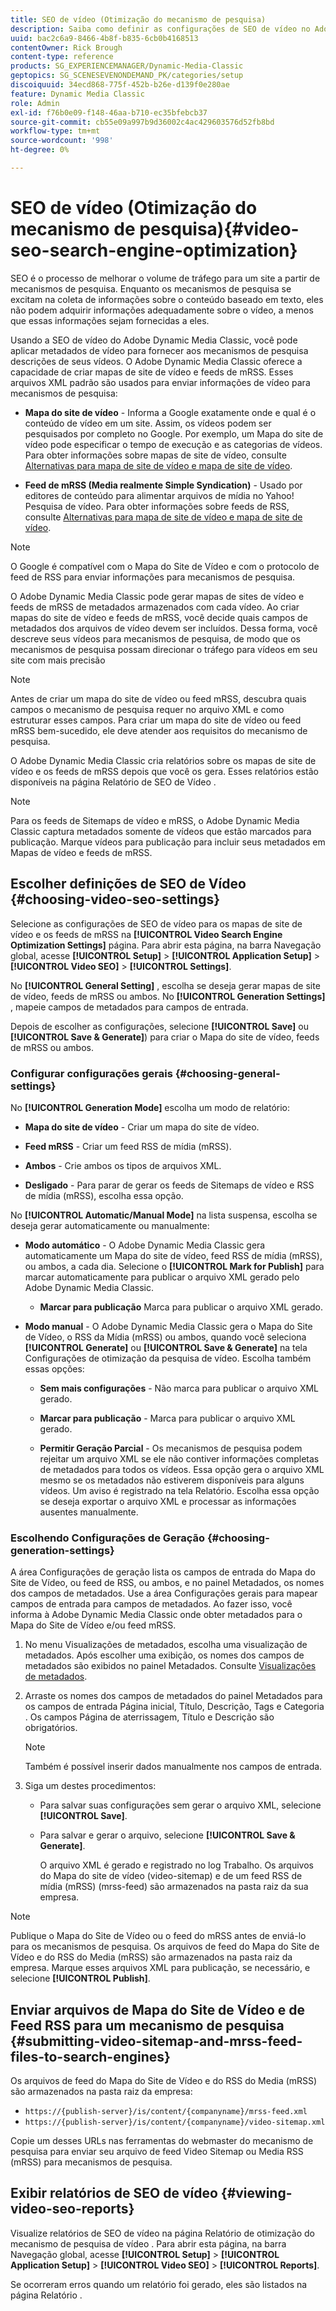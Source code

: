 ```yaml
---
title: SEO de vídeo (Otimização do mecanismo de pesquisa)
description: Saiba como definir as configurações de SEO de vídeo no Adobe Dynamic Media Classic.
uuid: bac2c6a9-8466-4b8f-b835-6cb0b4168513
contentOwner: Rick Brough
content-type: reference
products: SG_EXPERIENCEMANAGER/Dynamic-Media-Classic
geptopics: SG_SCENESEVENONDEMAND_PK/categories/setup
discoiquuid: 34ecd868-775f-452b-b26e-d139f0e280ae
feature: Dynamic Media Classic
role: Admin
exl-id: f76b0e09-f148-46aa-b710-ec35bfebcb37
source-git-commit: cb55e09a997b9d36002c4ac429603576d52fb8bd
workflow-type: tm+mt
source-wordcount: '998'
ht-degree: 0%

---
```


# SEO de vídeo (Otimização do mecanismo de pesquisa){#video-seo-search-engine-optimization}

SEO é o processo de melhorar o volume de tráfego para um site a partir de mecanismos de pesquisa. Enquanto os mecanismos de pesquisa se excitam na coleta de informações sobre o conteúdo baseado em texto, eles não podem adquirir informações adequadamente sobre o vídeo, a menos que essas informações sejam fornecidas a eles.

Usando a SEO de vídeo do Adobe Dynamic Media Classic, você pode aplicar metadados de vídeo para fornecer aos mecanismos de pesquisa descrições de seus vídeos. O Adobe Dynamic Media Classic oferece a capacidade de criar mapas de site de vídeo e feeds de mRSS. Esses arquivos XML padrão são usados para enviar informações de vídeo para mecanismos de pesquisa:

* **Mapa do site de vídeo** - Informa a Google exatamente onde e qual é o conteúdo de vídeo em um site. Assim, os vídeos podem ser pesquisados por completo no Google. Por exemplo, um Mapa do site de vídeo pode especificar o tempo de execução e as categorias de vídeos. Para obter informações sobre mapas de site de vídeo, consulte [Alternativas para mapa de site de vídeo e mapa de site de vídeo](https://developers.google.com/search/docs/crawling-indexing/sitemaps/video-sitemaps?visit_id=637558394348624754-567115452&amp;rd=1).

* **Feed de mRSS (Media realmente Simple Syndication)** - Usado por editores de conteúdo para alimentar arquivos de mídia no Yahoo! Pesquisa de vídeo. Para obter informações sobre feeds de RSS, consulte [Alternativas para mapa de site de vídeo e mapa de site de vídeo](https://developers.google.com/search/docs/crawling-indexing/sitemaps/video-sitemaps?visit_id=637558394348624754-567115452&amp;rd=1).

>[!NOTE]
>
>O Google é compatível com o Mapa do Site de Vídeo e com o protocolo de feed de RSS para enviar informações para mecanismos de pesquisa.

O Adobe Dynamic Media Classic pode gerar mapas de sites de vídeo e feeds de mRSS de metadados armazenados com cada vídeo. Ao criar mapas do site de vídeo e feeds de mRSS, você decide quais campos de metadados dos arquivos de vídeo devem ser incluídos. Dessa forma, você descreve seus vídeos para mecanismos de pesquisa, de modo que os mecanismos de pesquisa possam direcionar o tráfego para vídeos em seu site com mais precisão

>[!NOTE]
>
>Antes de criar um mapa do site de vídeo ou feed mRSS, descubra quais campos o mecanismo de pesquisa requer no arquivo XML e como estruturar esses campos. Para criar um mapa do site de vídeo ou feed mRSS bem-sucedido, ele deve atender aos requisitos do mecanismo de pesquisa.

O Adobe Dynamic Media Classic cria relatórios sobre os mapas de site de vídeo e os feeds de mRSS depois que você os gera. Esses relatórios estão disponíveis na página Relatório de SEO de Vídeo .

>[!NOTE]
>
>Para os feeds de Sitemaps de vídeo e mRSS, o Adobe Dynamic Media Classic captura metadados somente de vídeos que estão marcados para publicação. Marque vídeos para publicação para incluir seus metadados em Mapas de vídeo e feeds de mRSS.

## Escolher definições de SEO de Vídeo {#choosing-video-seo-settings}

Selecione as configurações de SEO de vídeo para os mapas de site de vídeo e os feeds de mRSS na **[!UICONTROL Video Search Engine Optimization Settings]** página. Para abrir esta página, na barra Navegação global, acesse **[!UICONTROL Setup]** > **[!UICONTROL Application Setup]** > **[!UICONTROL Video SEO]** > **[!UICONTROL Settings]**.

No **[!UICONTROL General Setting]** , escolha se deseja gerar mapas de site de vídeo, feeds de mRSS ou ambos. No **[!UICONTROL Generation Settings]** , mapeie campos de metadados para campos de entrada.

Depois de escolher as configurações, selecione **[!UICONTROL Save]** ou **[!UICONTROL Save & Generate]**) para criar o Mapa do site de vídeo, feeds de mRSS ou ambos.

### Configurar configurações gerais {#choosing-general-settings}

No **[!UICONTROL Generation Mode]** escolha um modo de relatório:

* **Mapa do site de vídeo** - Criar um mapa do site de vídeo.

* **Feed mRSS** - Criar um feed RSS de mídia (mRSS).

* **Ambos** - Crie ambos os tipos de arquivos XML.

* **Desligado** - Para parar de gerar os feeds de Sitemaps de vídeo e RSS de mídia (mRSS), escolha essa opção.

No **[!UICONTROL Automatic/Manual Mode]** na lista suspensa, escolha se deseja gerar automaticamente ou manualmente:

* **Modo automático** - O Adobe Dynamic Media Classic gera automaticamente um Mapa do site de vídeo, feed RSS de mídia (mRSS), ou ambos, a cada dia. Selecione o **[!UICONTROL Mark for Publish]** para marcar automaticamente para publicar o arquivo XML gerado pelo Adobe Dynamic Media Classic.

   * **Marcar para publicação** Marca para publicar o arquivo XML gerado.

* **Modo manual** - O Adobe Dynamic Media Classic gera o Mapa do Site de Vídeo, o RSS da Mídia (mRSS) ou ambos, quando você seleciona **[!UICONTROL Generate]** ou **[!UICONTROL Save & Generate]** na tela Configurações de otimização da pesquisa de vídeo. Escolha também essas opções:

   * **Sem mais configurações** - Não marca para publicar o arquivo XML gerado.

   * **Marcar para publicação** - Marca para publicar o arquivo XML gerado.

   * **Permitir Geração Parcial** - Os mecanismos de pesquisa podem rejeitar um arquivo XML se ele não contiver informações completas de metadados para todos os vídeos. Essa opção gera o arquivo XML mesmo se os metadados não estiverem disponíveis para alguns vídeos. Um aviso é registrado na tela Relatório. Escolha essa opção se deseja exportar o arquivo XML e processar as informações ausentes manualmente.

### Escolhendo Configurações de Geração {#choosing-generation-settings}

A área Configurações de geração lista os campos de entrada do Mapa do Site de Vídeo, ou feed de RSS, ou ambos, e no painel Metadados, os nomes dos campos de metadados. Use a área Configurações gerais para mapear campos de entrada para campos de metadados. Ao fazer isso, você informa à Adobe Dynamic Media Classic onde obter metadados para o Mapa do Site de Vídeo e/ou feed mRSS.

1. No menu Visualizações de metadados, escolha uma visualização de metadados. Após escolher uma exibição, os nomes dos campos de metadados são exibidos no painel Metadados.
Consulte [Visualizações de metadados](application-setup.md#metadata_views).
1. Arraste os nomes dos campos de metadados do painel Metadados para os campos de entrada Página inicial, Título, Descrição, Tags e Categoria . Os campos Página de aterrissagem, Título e Descrição são obrigatórios.

   >[!NOTE]
   >
   >Também é possível inserir dados manualmente nos campos de entrada.

1. Siga um destes procedimentos:

   * Para salvar suas configurações sem gerar o arquivo XML, selecione **[!UICONTROL Save]**.
   * Para salvar e gerar o arquivo, selecione **[!UICONTROL Save & Generate]**.

      O arquivo XML é gerado e registrado no log Trabalho. Os arquivos do Mapa do site de vídeo (video-sitemap) e de um feed RSS de mídia (mRSS) (mrss-feed) são armazenados na pasta raiz da sua empresa.

>[!NOTE]
>
>Publique o Mapa do Site de Vídeo ou o feed do mRSS antes de enviá-lo para os mecanismos de pesquisa. Os arquivos de feed do Mapa do Site de Vídeo e do RSS do Media (mRSS) são armazenados na pasta raiz da empresa. Marque esses arquivos XML para publicação, se necessário, e selecione **[!UICONTROL Publish]**.

## Enviar arquivos de Mapa do Site de Vídeo e de Feed RSS para um mecanismo de pesquisa {#submitting-video-sitemap-and-mrss-feed-files-to-search-engines}

Os arquivos de feed do Mapa do Site de Vídeo e do RSS do Media (mRSS) são armazenados na pasta raiz da empresa:

* `https://{publish-server}/is/content/{companyname}/mrss-feed.xml`
* `https://{publish-server}/is/content/{companyname}/video-sitemap.xml`

Copie um desses URLs nas ferramentas do webmaster do mecanismo de pesquisa para enviar seu arquivo de feed Video Sitemap ou Media RSS (mRSS) para mecanismos de pesquisa.

## Exibir relatórios de SEO de vídeo {#viewing-video-seo-reports}

Visualize relatórios de SEO de vídeo na página Relatório de otimização do mecanismo de pesquisa de vídeo . Para abrir esta página, na barra Navegação global, acesse **[!UICONTROL Setup]** > **[!UICONTROL Application Setup]** > **[!UICONTROL Video SEO]** > **[!UICONTROL Reports]**.

Se ocorreram erros quando um relatório foi gerado, eles são listados na página Relatório .
